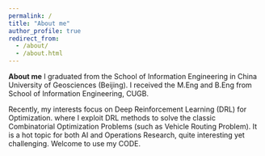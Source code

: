 ```yaml
---
permalink: /
title: "About me"
author_profile: true
redirect_from: 
  - /about/
  - /about.html
---
```


**About me**
I graduated from the School of Information Engineering in China University of Geosciences (Beijing).
I received the M.Eng and B.Eng from School of Information Engineering, CUGB. 

Recently, my interests focus on Deep Reinforcement Learning (DRL) for Optimization. where I exploit DRL methods to solve the classic Combinatorial Optimization Problems (such as Vehicle Routing Problem). It is a hot topic for both AI and Operations Research, quite interesting yet challenging. Welcome to use my CODE.


